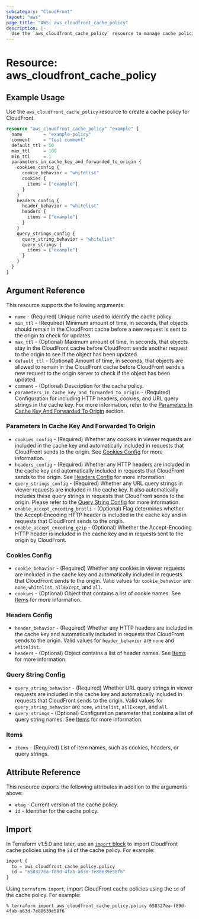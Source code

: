 ```yaml
---
subcategory: "CloudFront"
layout: "aws"
page_title: "AWS: aws_cloudfront_cache_policy"
description: |-
  Use the `aws_cloudfront_cache_policy` resource to manage cache policies for CloudFront distributions. This resource allows you to attach cache policies to cache behaviors, which determine the values included in the cache key, such as HTTP headers, cookies, and URL query strings. CloudFront uses the cache key to locate cached objects and return them to viewers. Additionally, the cache policy sets the default, minimum, and maximum time to live (TTL) values for objects in the CloudFront cache.
---
```


# Resource: aws_cloudfront_cache_policy

## Example Usage

Use the `aws_cloudfront_cache_policy` resource to create a cache policy for CloudFront.

```terraform
resource "aws_cloudfront_cache_policy" "example" {
  name        = "example-policy"
  comment     = "test comment"
  default_ttl = 50
  max_ttl     = 100
  min_ttl     = 1
  parameters_in_cache_key_and_forwarded_to_origin {
    cookies_config {
      cookie_behavior = "whitelist"
      cookies {
        items = ["example"]
      }
    }
    headers_config {
      header_behavior = "whitelist"
      headers {
        items = ["example"]
      }
    }
    query_strings_config {
      query_string_behavior = "whitelist"
      query_strings {
        items = ["example"]
      }
    }
  }
}
```

## Argument Reference

This resource supports the following arguments:

* `name` - (Required) Unique name used to identify the cache policy.
* `min_ttl` - (Required) Minimum amount of time, in seconds, that objects should remain in the CloudFront cache before a new request is sent to the origin to check for updates.
* `max_ttl` - (Optional) Maximum amount of time, in seconds, that objects stay in the CloudFront cache before CloudFront sends another request to the origin to see if the object has been updated.
* `default_ttl` - (Optional) Amount of time, in seconds, that objects are allowed to remain in the CloudFront cache before CloudFront sends a new request to the origin server to check if the object has been updated.
* `comment` - (Optional) Description for the cache policy.
* `parameters_in_cache_key_and_forwarded_to_origin` - (Required) Configuration for including HTTP headers, cookies, and URL query strings in the cache key. For more information, refer to the [Parameters In Cache Key And Forwarded To Origin](#parameters-in-cache-key-and-forwarded-to-origin) section.

### Parameters In Cache Key And Forwarded To Origin

* `cookies_config` - (Required) Whether any cookies in viewer requests are included in the cache key and automatically included in requests that CloudFront sends to the origin. See [Cookies Config](#cookies-config) for more information.
* `headers_config` - (Required) Whether any HTTP headers are included in the cache key and automatically included in requests that CloudFront sends to the origin. See [Headers Config](#headers-config) for more information.
* `query_strings_config` - (Required) Whether any URL query strings in viewer requests are included in the cache key. It also automatically includes these query strings in requests that CloudFront sends to the origin. Please refer to the [Query String Config](#query-string-config) for more information.
* `enable_accept_encoding_brotli` - (Optional) Flag determines whether the Accept-Encoding HTTP header is included in the cache key and in requests that CloudFront sends to the origin.
* `enable_accept_encoding_gzip` - (Optional) Whether the Accept-Encoding HTTP header is included in the cache key and in requests sent to the origin by CloudFront.

### Cookies Config

* `cookie_behavior` - (Required) Whether any cookies in viewer requests are included in the cache key and automatically included in requests that CloudFront sends to the origin. Valid values for `cookie_behavior` are `none`, `whitelist`, `allExcept`, and `all`.
* `cookies` - (Optional) Object that contains a list of cookie names. See [Items](#items) for more information.

### Headers Config

* `header_behavior` - (Required) Whether any HTTP headers are included in the cache key and automatically included in requests that CloudFront sends to the origin. Valid values for `header_behavior` are `none` and `whitelist`.
* `headers` - (Optional) Object contains a list of header names. See [Items](#items) for more information.

### Query String Config

* `query_string_behavior` - (Required) Whether URL query strings in viewer requests are included in the cache key and automatically included in requests that CloudFront sends to the origin. Valid values for `query_string_behavior` are `none`, `whitelist`, `allExcept`, and `all`.
* `query_strings` - (Optional) Configuration parameter that contains a list of query string names. See [Items](#items) for more information.

### Items

* `items` - (Required) List of item names, such as cookies, headers, or query strings.

## Attribute Reference

This resource exports the following attributes in addition to the arguments above:

* `etag` - Current version of the cache policy.
* `id` - Identifier for the cache policy.

## Import

In Terraform v1.5.0 and later, use an [`import` block](https://developer.hashicorp.com/terraform/language/import) to import CloudFront cache policies using the `id` of the cache policy. For example:

```terraform
import {
  to = aws_cloudfront_cache_policy.policy
  id = "658327ea-f89d-4fab-a63d-7e88639e58f6"
}
```

Using `terraform import`, import CloudFront cache policies using the `id` of the cache policy. For example:

```console
% terraform import aws_cloudfront_cache_policy.policy 658327ea-f89d-4fab-a63d-7e88639e58f6
```
